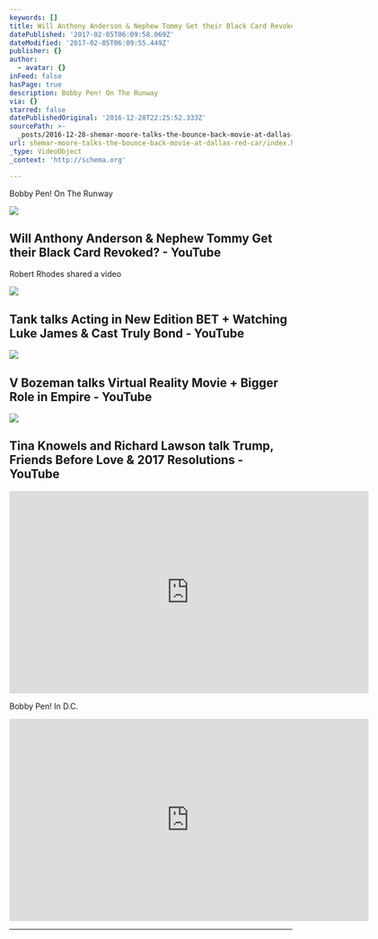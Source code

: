 ```yaml
---
keywords: []
title: Will Anthony Anderson & Nephew Tommy Get their Black Card Revoked? - YouTube
datePublished: '2017-02-05T06:09:58.069Z'
dateModified: '2017-02-05T06:09:55.449Z'
publisher: {}
author:
  - avatar: {}
inFeed: false
hasPage: true
description: Bobby Pen! On The Runway
via: {}
starred: false
datePublishedOriginal: '2016-12-28T22:25:52.333Z'
sourcePath: >-
  _posts/2016-12-28-shemar-moore-talks-the-bounce-back-movie-at-dallas-red-car.md
url: shemar-moore-talks-the-bounce-back-movie-at-dallas-red-car/index.html
_type: VideoObject
_context: 'http://schema.org'

---
```

Bobby Pen! On The Runway

<article style=""><img src="https://i.ytimg.com/vi/ZoUN1T9ITwU/hqdefault.jpg" /><h1>Will Anthony Anderson &amp; Nephew Tommy Get their Black Card Revoked? - YouTube</h1><p>Robert Rhodes shared a video</p></article>

<article style=""><img src="https://s3-us-west-2.amazonaws.com/the-grid-img/p/3ecbb22262d5b836913611bff510ef4810768ba7.jpg" /><h1>Tank talks Acting in New Edition BET + Watching Luke James &amp; Cast Truly Bond - YouTube</h1></article>

<article style=""><img src="https://s3-us-west-2.amazonaws.com/the-grid-img/p/6415caac6e0edcbcc6b24a47cc0f41081cd3f0e4.jpg" /><h1>V Bozeman talks Virtual Reality Movie + Bigger Role in Empire - YouTube</h1></article>

<article style=""><img src="https://s3-us-west-2.amazonaws.com/the-grid-img/p/200a6780c362ddaab49d05241d10043c7d790ae5.jpg" /><h1>Tina Knowels and Richard Lawson talk Trump, Friends Before Love &amp; 2017 Resolutions - YouTube</h1></article>

<iframe src="https://cdn.embedly.com/widgets/media.html?src=https%3A%2F%2Fwww.youtube.com%2Fembed%2Ff5nozCot7Kg%3Ffeature%3Doembed&amp;url=http%3A%2F%2Fwww.youtube.com%2Fwatch%3Fv%3Df5nozCot7Kg&amp;image=https%3A%2F%2Fi.ytimg.com%2Fvi%2Ff5nozCot7Kg%2Fhqdefault.jpg&amp;key=b7d04c9b404c499eba89ee7072e1c4f7&amp;type=text%2Fhtml&amp;schema=youtube" width="640" height="360" scrolling="no" frameborder="0" allowfullscreen="" style=""></iframe>

Bobby Pen! In D.C.

<iframe src="https://cdn.embedly.com/widgets/media.html?src=https%3A%2F%2Fwww.youtube.com%2Fembed%2FyvJAdKU0NOs%3Ffeature%3Doembed&amp;url=http%3A%2F%2Fwww.youtube.com%2Fwatch%3Fv%3DyvJAdKU0NOs&amp;image=https%3A%2F%2Fi.ytimg.com%2Fvi%2FyvJAdKU0NOs%2Fhqdefault.jpg&amp;key=b7d04c9b404c499eba89ee7072e1c4f7&amp;type=text%2Fhtml&amp;schema=youtube" width="640" height="360" scrolling="no" frameborder="0" allowfullscreen="" style=""></iframe>

---